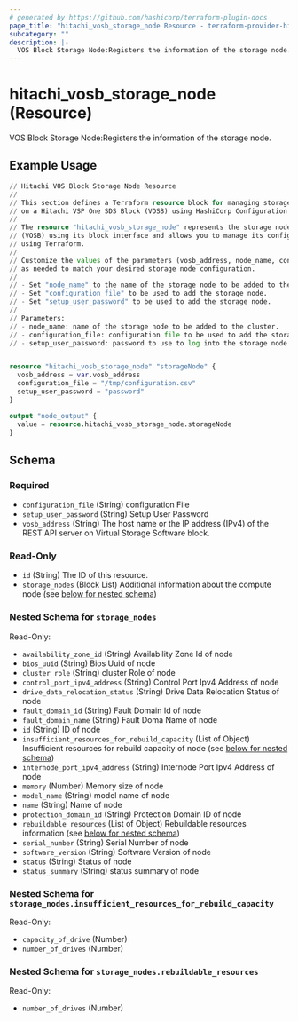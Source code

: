 ```yaml
---
# generated by https://github.com/hashicorp/terraform-plugin-docs
page_title: "hitachi_vosb_storage_node Resource - terraform-provider-hitachi"
subcategory: ""
description: |-
  VOS Block Storage Node:Registers the information of the storage node.
---
```


# hitachi_vosb_storage_node (Resource)

VOS Block Storage Node:Registers the information of the storage node.

## Example Usage

```terraform
// Hitachi VOS Block Storage Node Resource
//
// This section defines a Terraform resource block for managing storage node
// on a Hitachi VSP One SDS Block (VOSB) using HashiCorp Configuration Language (HCL).
//
// The resource "hitachi_vosb_storage_node" represents the storage node on a Hitachi VSP One SDS Block
// (VOSB) using its block interface and allows you to manage its configuration
// using Terraform.
//
// Customize the values of the parameters (vosb_address, node_name, configuration_file, setup_user_password) 
// as needed to match your desired storage node configuration.
//
// - Set "node_name" to the name of the storage node to be added to the cluster.
// - Set "configuration_file" to be used to add the storage node.
// - Set "setup_user_password" to be used to add the storage node.
//
// Parameters:
// - node_name: name of the storage node to be added to the cluster.
// - configuration_file: configuration file to be used to add the storage node.
// - setup_user_password: password to use to log into the storage node to be added.


resource "hitachi_vosb_storage_node" "storageNode" {
  vosb_address = var.vosb_address
  configuration_file = "/tmp/configuration.csv"
  setup_user_password = "password"
}

output "node_output" {
  value = resource.hitachi_vosb_storage_node.storageNode
}
```

<!-- schema generated by tfplugindocs -->
## Schema

### Required

- `configuration_file` (String) configuration File
- `setup_user_password` (String) Setup User Password
- `vosb_address` (String) The host name or the IP address (IPv4) of the REST API server on Virtual Storage Software block.

### Read-Only

- `id` (String) The ID of this resource.
- `storage_nodes` (Block List) Additional information about the compute node (see [below for nested schema](#nestedblock--storage_nodes))

<a id="nestedblock--storage_nodes"></a>
### Nested Schema for `storage_nodes`

Read-Only:

- `availability_zone_id` (String) Availability Zone Id of node
- `bios_uuid` (String) Bios Uuid of node
- `cluster_role` (String) cluster Role of node
- `control_port_ipv4_address` (String) Control Port Ipv4 Address of node
- `drive_data_relocation_status` (String) Drive Data Relocation Status of node
- `fault_domain_id` (String) Fault Domain Id of node
- `fault_domain_name` (String) Fault Doma Name of node
- `id` (String) ID of node
- `insufficient_resources_for_rebuild_capacity` (List of Object) Insufficient resources for rebuild capacity of node (see [below for nested schema](#nestedatt--storage_nodes--insufficient_resources_for_rebuild_capacity))
- `internode_port_ipv4_address` (String) Internode Port Ipv4 Address of node
- `memory` (Number) Memory size of node
- `model_name` (String) model name of node
- `name` (String) Name of node
- `protection_domain_id` (String) Protection Domain ID of node
- `rebuildable_resources` (List of Object) Rebuildable resources information (see [below for nested schema](#nestedatt--storage_nodes--rebuildable_resources))
- `serial_number` (String) Serial Number of node
- `software_version` (String) Software Version of node
- `status` (String) Status of node
- `status_summary` (String) status summary of node

<a id="nestedatt--storage_nodes--insufficient_resources_for_rebuild_capacity"></a>
### Nested Schema for `storage_nodes.insufficient_resources_for_rebuild_capacity`

Read-Only:

- `capacity_of_drive` (Number)
- `number_of_drives` (Number)


<a id="nestedatt--storage_nodes--rebuildable_resources"></a>
### Nested Schema for `storage_nodes.rebuildable_resources`

Read-Only:

- `number_of_drives` (Number)
